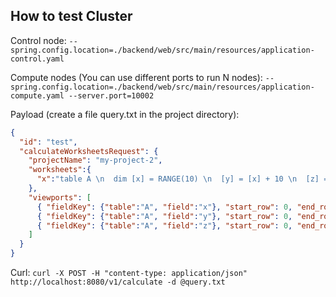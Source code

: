 ## How to test Cluster

Control node:
```--spring.config.location=./backend/web/src/main/resources/application-control.yaml```

Compute nodes (You can use different ports to run N nodes):
```--spring.config.location=./backend/web/src/main/resources/application-compute.yaml --server.port=10002```


Payload (create a file query.txt in the project directory):
```json
{
  "id": "test",
  "calculateWorksheetsRequest": {
    "projectName": "my-project-2",
    "worksheets":{
      "x":"table A \n  dim [x] = RANGE(10) \n  [y] = [x] + 10 \n  [z] = [y] + 100"
    },
    "viewports": [
      { "fieldKey": {"table":"A", "field":"x"}, "start_row": 0, "end_row": 100, "is_content":true },
      { "fieldKey": {"table":"A", "field":"y"}, "start_row": 0, "end_row": 100, "is_content":true },
      { "fieldKey": {"table":"A", "field":"z"}, "start_row": 0, "end_row": 100, "is_content":true }
    ]
  }
}
```

Curl:
```curl -X POST -H "content-type: application/json" http://localhost:8080/v1/calculate -d @query.txt```